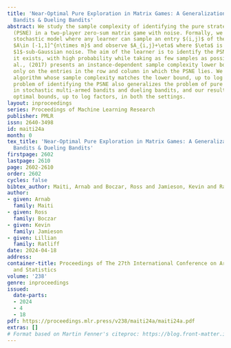 ```yaml
---
title: 'Near-Optimal Pure Exploration in Matrix Games: A Generalization of Stochastic
  Bandits & Dueling Bandits'
abstract: We study the sample complexity of identifying the pure strategy Nash equilibrium
  (PSNE) in a two-player zero-sum matrix game with noise. Formally, we are given a
  stochastic model where any learner can sample an entry $(i,j)$ of the input matrix
  $A\in [-1,1]^{n\times m}$ and observe $A_{i,j}+\eta$ where $\eta$ is a zero-mean
  $1$-sub-Gaussian noise. The aim of the learner is to identify the PSNE of $A$, whenever
  it exists, with high probability while taking as few samples as possible. Zhou et
  al., (2017) presents an instance-dependent sample complexity lower bound that depends
  only on the entries in the row and column in which the PSNE lies. We design a near-optimal
  algorithm whose sample complexity matches the lower bound, up to log factors. The
  problem of identifying the PSNE also generalizes the problem of pure exploration
  in stochastic multi-armed bandits and dueling bandits, and our result matches the
  optimal bounds, up to log factors, in both the settings.
layout: inproceedings
series: Proceedings of Machine Learning Research
publisher: PMLR
issn: 2640-3498
id: maiti24a
month: 0
tex_title: 'Near-Optimal Pure Exploration in Matrix Games: A Generalization of Stochastic
  Bandits & Dueling Bandits'
firstpage: 2602
lastpage: 2610
page: 2602-2610
order: 2602
cycles: false
bibtex_author: Maiti, Arnab and Boczar, Ross and Jamieson, Kevin and Ratliff, Lillian
author:
- given: Arnab
  family: Maiti
- given: Ross
  family: Boczar
- given: Kevin
  family: Jamieson
- given: Lillian
  family: Ratliff
date: 2024-04-18
address:
container-title: Proceedings of The 27th International Conference on Artificial Intelligence
  and Statistics
volume: '238'
genre: inproceedings
issued:
  date-parts:
  - 2024
  - 4
  - 18
pdf: https://proceedings.mlr.press/v238/maiti24a/maiti24a.pdf
extras: []
# Format based on Martin Fenner's citeproc: https://blog.front-matter.io/posts/citeproc-yaml-for-bibliographies/
---
```

